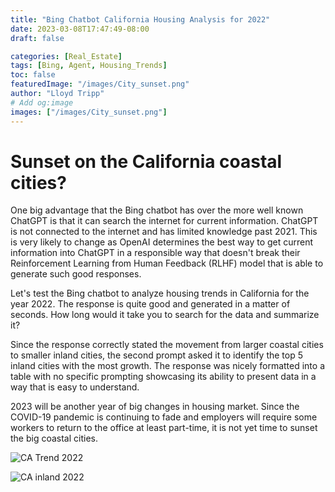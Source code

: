```yaml
---
title: "Bing Chatbot California Housing Analysis for 2022"
date: 2023-03-08T17:47:49-08:00
draft: false

categories: [Real_Estate]
tags: [Bing, Agent, Housing_Trends]
toc: false
featuredImage: "/images/City_sunset.png"
author: "Lloyd Tripp"
# Add og:image 
images: ["/images/City_sunset.png"]
---
```

# Sunset on the California coastal cities?
One big advantage that the Bing chatbot has over the more well known ChatGPT is that it can search the internet for current information. ChatGPT is not connected to the internet and has limited knowledge past 2021. This is very likely to change as OpenAI determines the best way to get current information into ChatGPT in a responsible way that doesn't break their Reinforcement Learning from Human Feedback (RLHF) model that is able to generate such good responses.  

Let's test the Bing chatbot to analyze housing trends in California for the year 2022. The response is quite good and generated in a matter of seconds. How long would it take you to search for the data and summarize it?  

Since the response correctly stated the movement from larger coastal cities to smaller inland cities, the second prompt asked it to identify the top 5 inland cities with the most growth. The response was nicely formatted into a table with no specific prompting showcasing its ability to present data in a way that is easy to understand.  

2023 will be another year of big changes in housing market. Since the COVID-19 pandemic is continuing to fade and employers will require some workers to return to the office at least part-time, it is not yet time to sunset the big coastal cities.  




![CA Trend 2022](/images/CoastalTrend.jpeg)


![CA inland 2022](/images/Inland_CA_cities.jpeg)